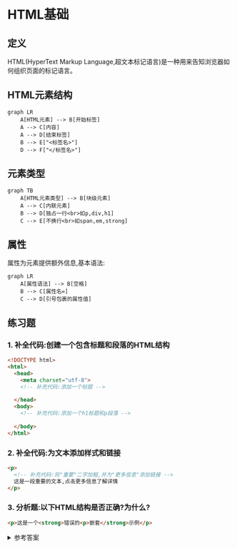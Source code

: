 # HTML基础

## 定义
HTML(HyperText Markup Language,超文本标记语言)是一种用来告知浏览器如何组织页面的标记语言。

## HTML元素结构
```mermaid
graph LR
    A[HTML元素] --> B[开始标签]
    A --> C[内容]
    A --> D[结束标签]
    B --> E["<标签名>"]
    D --> F["</标签名>"]
```

## 元素类型
```mermaid
graph TB
    A[HTML元素类型] --> B[块级元素]
    A --> C[内联元素]
    B --> D[独占一行<br>如p,div,h1]
    C --> E[不换行<br>如span,em,strong]
```

## 属性
属性为元素提供额外信息,基本语法:
```mermaid
graph LR
    A[属性语法] --> B[空格]
    B --> C[属性名=]
    C --> D[引号包裹的属性值]
```

## 练习题

### 1. 补全代码:创建一个包含标题和段落的HTML结构
```html
<!DOCTYPE html>
<html>
  <head>
    <meta charset="utf-8">
    <!-- 补充代码:添加一个标题 -->
    
  </head>
  <body>
    <!-- 补充代码:添加一个h1标题和p段落 -->
    
  </body>
</html>
```

### 2. 补全代码:为文本添加样式和链接
```html
<p>
  <!-- 补充代码:将"重要"二字加粗,并为"更多信息"添加链接 -->
  这是一段重要的文本,点击更多信息了解详情
</p>
```

### 3. 分析题:以下HTML结构是否正确?为什么?
```html
<p>这是一个<strong>错误的<p>嵌套</strong>示例</p>
```

<details>
<summary>参考答案</summary>

1. HTML结构补全:
```html
<!DOCTYPE html>
<html>
  <head>
    <meta charset="utf-8">
    <title>我的网页</title>
  </head>
  <body>
    <h1>欢迎访问</h1>
    <p>这是一个段落内容</p>
  </body>
</html>
```

2. 文本样式补全:
```html
<p>
  这是一段<strong>重要</strong>的文本,点击<a href="#">更多信息</a>了解详情
</p>
```

3. 分析题:
这个结构是错误的。原因:
- 标签必须正确嵌套,不能交叉
- 正确写法应该是:
```html
<p>这是一个<strong>错误的</strong></p>
<p>嵌套示例</p>
```
</details>